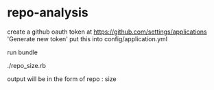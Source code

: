 # repo-analysis

create a github oauth token at https://github.com/settings/applications 'Generate new token'
put this into config/application.yml

run bundle

./repo_size.rb

output will be in the form of 
  repo : size
  
  
